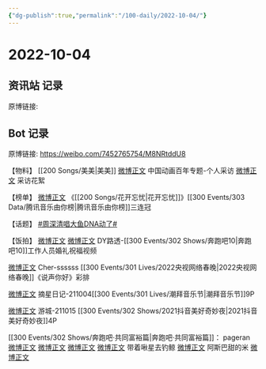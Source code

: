 ```yaml
---
{"dg-publish":true,"permalink":"/100-daily/2022-10-04/"}
---
```



# 2022-10-04

## 资讯站 记录

原博链接:

## Bot 记录

原博链接: https://weibo.com/7452765754/M8NRtddU8

【物料】
[[200 Songs/美美\|美美]]
[微博正文](http://weibo.com/1518966617/M8KKdjQHi) 中国动画百年专题-个人采访
[微博正文](http://weibo.com/6357210927/M8KRryjpO) 采访花絮

【榜单】
[微博正文](http://weibo.com/6733257358/M8LRy4CWj) 《[[200 Songs/花开忘忧\|花开忘忧]]》[[300 Events/303 Data/腾讯音乐由你榜\|腾讯音乐由你榜]]三连冠

【话题】
[#周深清唱大鱼DNA动了#](https://s.weibo.com/weibo?q=%23%E5%91%A8%E6%B7%B1%E6%B8%85%E5%94%B1%E5%A4%A7%E9%B1%BCDNA%E5%8A%A8%E4%BA%86%23)

【饭拍】
[微博正文](http://weibo.com/6580377853/M8ItWEZ92) [微博正文](http://weibo.com/7485622880/M8Ili2f4l) DY路透-[[300 Events/302 Shows/奔跑吧10\|奔跑吧10]]工作人员婚礼祝福视频

[微博正文](https://weibo.com/1835094593/M8DMX5ike) Cher-ssssss [[300 Events/301 Lives/2022央视网络春晚\|2022央视网络春晚]]《说声你好》彩排

[微博正文](http://weibo.com/6859101100/M8JLrtwJU) 摘星日记-211004[[300 Events/301 Lives/潮拜音乐节\|潮拜音乐节]]9P

[微博正文](http://weibo.com/1801743981/M8Nw9csJ3) 游城-211015 [[300 Events/302 Shows/2021抖音美好奇妙夜\|2021抖音美好奇妙夜]]4P

[[300 Events/302 Shows/奔跑吧·共同富裕篇\|奔跑吧·共同富裕篇]]：
pageran
[微博正文](http://weibo.com/7633014126/M8z4Y2H03)
[微博正文](http://weibo.com/7633014126/M8ECYriIS)
[微博正文](http://weibo.com/7633014126/M8ISGwMHe)
[微博正文](http://weibo.com/7633014126/M8NlRfuCI)
带着啾星去钓鲸
[微博正文](http://weibo.com/3246571812/M8JZPwHFV)
阿斯巴甜的米
[微博正文](http://weibo.com/3199780861/M8KkccdZ3)
